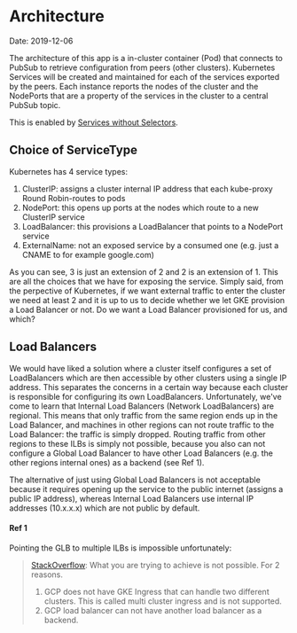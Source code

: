 # Architecture
Date: 2019-12-06

The architecture of this app is a in-cluster container (Pod) that connects to PubSub to retrieve configuration from peers (other clusters).
Kubernetes Services will be created and maintained for each of the services exported by the peers.
Each instance reports the nodes of the cluster and the NodePorts that are a property of the services in the cluster to a central PubSub topic.

This is enabled by [Services without Selectors](https://kubernetes.io/docs/concepts/services-networking/service/#services-without-selectors).

## Choice of ServiceType
Kubernetes has 4 service types:
1. ClusterIP: assigns a cluster internal IP address that each kube-proxy Round Robin-routes to pods
2. NodePort: this opens up ports at the nodes which route to a new ClusterIP service 
3. LoadBalancer: this provisions a LoadBalancer that points to a NodePort service
4. ExternalName: not an exposed service by a consumed one (e.g. just a CNAME to for example google.com)

As you can see, 3 is just an extension of 2 and 2 is an extension of 1. This are all the choices that we have for exposing the service.
Simply said, from the perpective of Kubernetes, if we want external traffic to enter the cluster we need at least 2 and it is up to us to
decide whether we let GKE provision a Load Balancer or not. Do we want a Load Balancer provisioned for us, and which?

## Load Balancers
We would have liked a solution where a cluster itself configures a set of LoadBalancers which are then accessible by other clusters using a single IP address. This separates the concerns in a certain way because each cluster is responsible for configuring its own LoadBalancers. Unfortunately, we've come to learn that Internal Load Balancers (Network LoadBalancers) are regional. This means that only traffic from the same region ends up in the Load Balancer, and machines in other regions can not route traffic to the Load Balancer: the traffic is simply dropped. Routing traffic from other regions to these ILBs is simply not possible, because you also can not configure a Global Load Balancer to have other Load Balancers (e.g. the other regions internal ones) as a backend (see Ref 1).

The alternative of just using Global Load Balancers is not acceptable because it requires opening up the service to the public internet (assigns a public IP address), whereas Internal Load Balancers use internal IP addresses (10.x.x.x) which are not public by default.

#### Ref 1
Pointing the GLB to multiple ILBs is impossible unfortunately:
> [StackOverflow](https://stackoverflow.com/a/58533550/552203):
> What you are trying to achieve is not possible. For 2 reasons.
> 1. GCP does not have GKE Ingress that can handle two different clusters. This is called multi cluster ingress and is not supported.
> 2. GCP load balancer can not have another load balancer as a backend.

